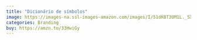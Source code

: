 ```yaml
---
title: "Dicionário de símbolos"
image: https://images-na.ssl-images-amazon.com/images/I/51dKBT3UM1L._SX359_BO1,204,203,200_.jpg
categories: Branding
buy: https://amzn.to/33HwiGy
---
```

